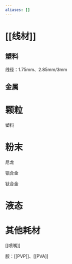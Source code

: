 ```yaml
---
aliases: []
---
```


# [[线材]]

## 塑料

线径：1.75mm、2.85mm/3mm

## 金属

# 颗粒

塑料

# 粉末

尼龙

铝合金

钛合金

# 液态




# 其他耗材

[[喷嘴]]

胶：[[PVP]]、[[PVA]]











